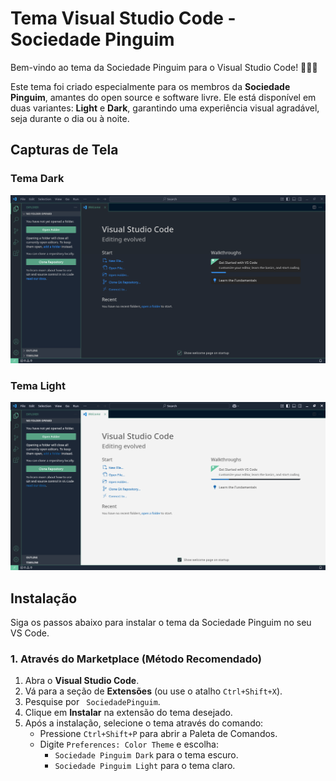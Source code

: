 # Tema Visual Studio Code - Sociedade Pinguim

Bem-vindo ao tema da Sociedade Pinguim para o Visual Studio Code! 🎨🧑‍💻

Este tema foi criado especialmente para os membros da **Sociedade Pinguim**, amantes do open source e software livre. Ele está disponível em duas variantes: **Light** e **Dark**, garantindo uma experiência visual agradável, seja durante o dia ou à noite.

## Capturas de Tela
### Tema Dark

![Tema Dark](https://github.com/sociedadePinguim/vscode-theme-da-Sociedade/blob/main/theme-dark)

### Tema Light

![Tema Light](https://github.com/sociedadePinguim/vscode-theme-da-Sociedade/blob/main/theme-light)


## Instalação

Siga os passos abaixo para instalar o tema da Sociedade Pinguim no seu VS Code.

### 1. Através do Marketplace (Método Recomendado)

1. Abra o **Visual Studio Code**.
2. Vá para a seção de **Extensões** (ou use o atalho `Ctrl+Shift+X`).
3. Pesquise por ` SociedadePinguim`.
4. Clique em **Instalar** na extensão do tema desejado.
5. Após a instalação, selecione o tema através do comando:
   - Pressione `Ctrl+Shift+P` para abrir a Paleta de Comandos.
   - Digite `Preferences: Color Theme` e escolha:
     - `Sociedade Pinguim Dark` para o tema escuro.
     - `Sociedade Pinguim Light` para o tema claro.


